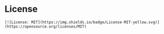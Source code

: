 # License
    [![License: MIT](https://img.shields.io/badge/License-MIT-yellow.svg)](https://opensource.org/licenses/MIT)